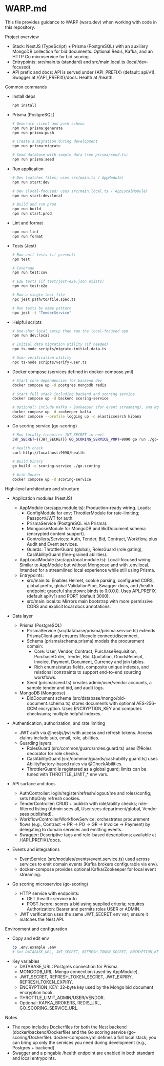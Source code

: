 # WARP.md

This file provides guidance to WARP (warp.dev) when working with code in this repository.

Project overview
- Stack: NestJS (TypeScript) + Prisma (PostgreSQL) with an auxiliary MongoDB collection for bid documents. Optional Redis, Kafka, and an HTTP Go microservice for bid scoring.
- Entrypoints: src/main.ts (standard) and src/main.local.ts (local/dev-focused).
- API prefix and docs: API is served under {API_PREFIX} (default: api/v1). Swagger at /{API_PREFIX}/docs. Health at /health.

Common commands
- Install deps
  ```bash path=null start=null
  npm install
  ```
- Prisma (PostgreSQL)
  ```bash path=null start=null
  # Generate client and push schema
  npm run prisma:generate
  npm run prisma:push

  # Create a migration during development
  npm run prisma:migrate

  # Seed database with sample data (see prisma/seed.ts)
  npm run prisma:seed
  ```
- Run application
  ```bash path=null start=null
  # Dev (watches files; uses src/main.ts / AppModule)
  npm run start:dev

  # Dev (local-focused; uses src/main.local.ts / AppLocalModule)
  npm run start:dev:local

  # Build and run prod
  npm run build
  npm run start:prod
  ```
- Lint and format
  ```bash path=null start=null
  npm run lint
  npm run format
  ```
- Tests (Jest)
  ```bash path=null start=null
  # Run unit tests (if present)
  npm test

  # Coverage
  npm run test:cov

  # E2E tests (if test/jest-e2e.json exists)
  npm run test:e2e

  # Run a single test file
  npx jest path/to/file.spec.ts

  # Run tests by name pattern
  npx jest -t "TenderService"
  ```
- Helpful scripts
  ```bash path=null start=null
  # One-shot local setup then run the local-focused app
  npm run dev:local

  # Initial data migration utility (if needed)
  npx ts-node scripts/migrate-initial-data.ts

  # User verification utility
  npx ts-node scripts/verify-user.ts
  ```
- Docker compose (services defined in docker-compose.yml)
  ```bash path=null start=null
  # Start core dependencies for backend dev
  docker compose up -d postgres mongodb redis

  # Start full stack including backend and scoring service
  docker compose up -d backend scoring-service

  # Optional: include Kafka + Zookeeper (for event streaming), and Nginx or ELK profile
  docker compose up -d zookeeper kafka
  docker compose --profile logging up -d elasticsearch kibana
  ```
- Go scoring service (go-scoring)
  ```bash path=null start=null
  # Run locally (requires JWT_SECRET in env)
  JWT_SECRET={{JWT_SECRET}} GO_SCORING_SERVICE_PORT=9090 go run ./go-scoring

  # Health check
  curl http://localhost:9090/health

  # Build binary
  go build -o scoring-service ./go-scoring

  # With Docker
  docker compose up -d scoring-service
  ```

High-level architecture and structure
- Application modules (NestJS)
  - AppModule (src/app.module.ts): Production-ready wiring. Loads:
    - ConfigModule for env; ThrottlerModule for rate-limiting; Passport/JWT for auth.
    - PrismaService (PostgreSQL via Prisma).
    - MongooseModule for MongoDB and BidDocument schema (encrypted content support).
    - Controllers/Services: Auth, Tender, Bid, Contract, Workflow, plus Audit and Event services.
    - Guards: ThrottlerGuard (global), RolesGuard (role gating), CaslAbilityGuard (fine-grained abilities).
  - AppLocalModule (src/app.local.module.ts): Local-focused wiring. Similar to AppModule but without Mongoose and with .env.local. Intended for a streamlined local experience while still using Prisma.
  - Entrypoints:
    - src/main.ts: Enables Helmet, cookie parsing, configured CORS, global prefix, global ValidationPipe, Swagger docs, and /health endpoint; graceful shutdown; binds to 0.0.0.0. Uses API_PREFIX (default api/v1) and PORT (default 3000).
    - src/main.local.ts: Mirrors main bootstrap with more permissive CORS and explicit local docs annotations.

- Data layer
  - Prisma (PostgreSQL)
    - PrismaService (src/database/prisma/prisma.service.ts) extends PrismaClient and ensures lifecycle connect/disconnect.
    - Schema (prisma/schema.prisma) models the procurement domain:
      - Core: User, Vendor, Contract, PurchaseRequisition, PurchaseOrder, Tender, Bid, Quotation, GoodsReceipt, Invoice, Payment, Document, Currency and join tables.
      - Rich enums/status fields, composite unique indexes, and relational constraints to support end-to-end sourcing workflows.
    - Seed (prisma/seed.ts) creates admin/user/vendor accounts, a sample tender and bid, and audit logs.
  - MongoDB (Mongoose)
    - BidDocument schema (src/database/mongo/bid-document.schema.ts) stores documents with optional AES-256-GCM encryption. Uses ENCRYPTION_KEY and computes checksums; multiple helpful indexes.

- Authentication, authorization, and rate limiting
  - JWT auth via @nestjs/jwt with access and refresh tokens. Access claims include sub, email, role, abilities.
  - Guarding layers:
    - RolesGuard (src/common/guards/roles.guard.ts) uses @Roles decorator for role checks.
    - CaslAbilityGuard (src/common/guards/casl-ability.guard.ts) uses AbilityFactory-based rules via @CheckAbilities.
    - ThrottlerGuard is registered as a global guard; limits can be tuned with THROTTLE_LIMIT_* env vars.

- API surface and docs
  - AuthController: login/register/refresh/logout/me and roles/config; sets httpOnly refresh cookies.
  - TenderController: CRUD + publish with role/ability checks; role-filtered listing (Admin sees all, User sees department/global, Vendor sees published).
  - WorkflowController/WorkflowService: orchestrates procurement flows (e.g., Contract → PR → PO → GR → Invoice → Payment) by delegating to domain services and emitting events.
  - Swagger: Descriptive tags and role-based descriptions; available at /{API_PREFIX}/docs.

- Events and integrations
  - EventService (src/modules/events/event.service.ts) used across services to emit domain events (Kafka brokers configurable via env).
  - docker-compose provides optional Kafka/Zookeeper for local event streaming.

- Go scoring microservice (go-scoring)
  - HTTP service with endpoints:
    - GET /health: service info
    - POST /score: scores a bid using supplied criteria; requires Authorization: Bearer <JWT> and permits roles USER or ADMIN.
  - JWT verification uses the same JWT_SECRET env var; ensure it matches the Nest API.

Environment and configuration
- Copy and edit env
  ```bash path=null start=null
  cp .env.example .env
  # Set DATABASE_URL, JWT_SECRET, REFRESH_TOKEN_SECRET, ENCRYPTION_KEY, PORT, API_PREFIX, etc.
  ```
- Key variables
  - DATABASE_URL: Postgres connection for Prisma.
  - MONGODB_URL: Mongo connection (used by AppModule).
  - JWT_SECRET, REFRESH_TOKEN_SECRET, JWT_EXPIRY, REFRESH_TOKEN_EXPIRY.
  - ENCRYPTION_KEY: 32-byte key used by the Mongo bid document encryption hook.
  - THROTTLE_LIMIT_ADMIN/USER/VENDOR.
  - Optional: KAFKA_BROKERS, REDIS_URL, GO_SCORING_SERVICE_URL.

Notes
- The repo includes Dockerfiles for both the Nest backend (docker/backend/Dockerfile) and the Go scoring service (go-scoring/Dockerfile). docker-compose.yml defines a full local stack; you can bring up only the services you need during development (e.g., Postgres + backend).
- Swagger and a pingable /health endpoint are enabled in both standard and local entrypoints.
